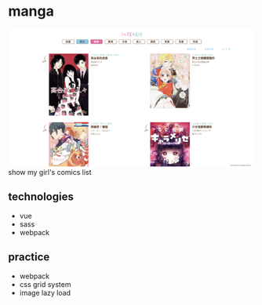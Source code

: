 # manga
![](./screenshot.png)
show my girl's comics list

## technologies
- vue
- sass
- webpack

## practice
- webpack
- css grid system
- image lazy load
